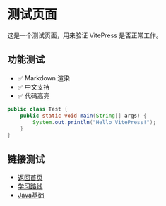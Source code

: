 # 测试页面

这是一个测试页面，用来验证 VitePress 是否正常工作。

## 功能测试

- ✅ Markdown 渲染
- ✅ 中文支持
- ✅ 代码高亮

```java
public class Test {
    public static void main(String[] args) {
        System.out.println("Hello VitePress!");
    }
}
```

## 链接测试

- [返回首页](/)
- [学习路线](/README)
- [Java基础](/01-Java基础/基础语法)
